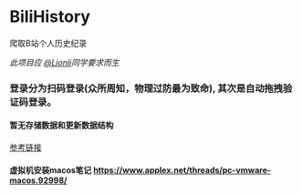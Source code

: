 # BiliHistory

爬取B站个人历史纪录

*此项目应 [@Lionli](https://github.com/lionli-top )同学要求而生*

### 登录分为扫码登录(众所周知，物理过防最为致命), 其次是自动拖拽验证码登录。

#### 暂无存储数据和更新数据结构

[参考链接](https://blog.csdn.net/sdu_hao/article/details/96714304)

#### 虚拟机安装macos笔记 https://www.applex.net/threads/pc-vmware-macos.92998/
